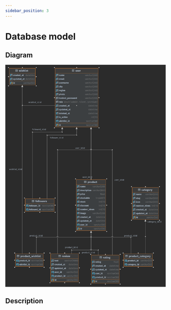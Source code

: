 ```yaml
---
sidebar_position: 3
---
```


# Database model

## Diagram
![Database Diagram](./../../static/img/makers_db.png)

## Description

